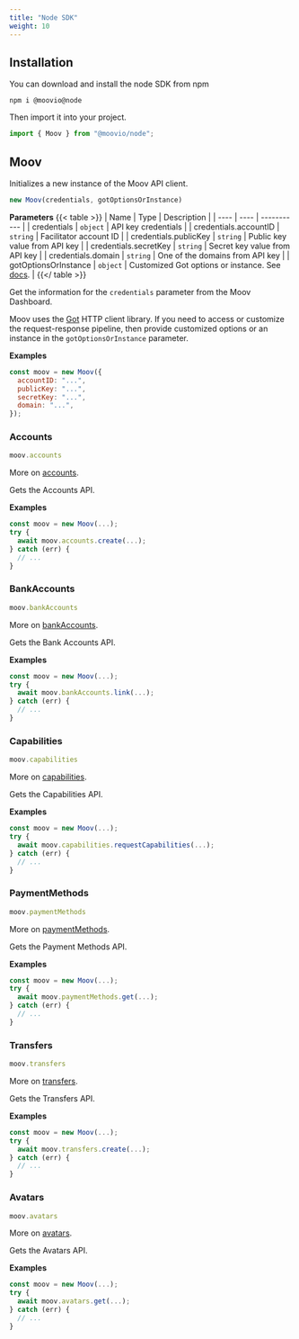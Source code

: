 ```yaml
---
title: "Node SDK"
weight: 10
---
```


## Installation
You can download and install the node SDK from npm
```
npm i @moovio@node
```

Then import it into your project. 
```javascript
import { Moov } from "@moovio/node";
```

## Moov


Initializes a new instance of the Moov API client.

```javascript
new Moov(credentials, gotOptionsOrInstance)
```

**Parameters**
{{< table >}}
| Name | Type | Description |
| ---- | ---- | ----------- |
| credentials |  `object` | API key credentials |
| credentials.accountID |  `string` | Facilitator account ID |
| credentials.publicKey |  `string` | Public key value from API key |
| credentials.secretKey |  `string` | Secret key value from API key |
| credentials.domain |  `string` | One of the domains from API key |
| gotOptionsOrInstance |  `object` | Customized Got options or instance. See [docs](https://github.com/sindresorhus/got). |
{{</ table >}}




Get the information for the `credentials` parameter from the Moov
Dashboard.

Moov uses the [Got](https://github.com/sindresorhus/got) HTTP client
library. If you need to access or customize the request-response pipeline,
then provide customized options or an instance in the `gotOptionsOrInstance` parameter.

**Examples**

```javascript
const moov = new Moov({
  accountID: "...",
  publicKey: "...",
  secretKey: "...",
  domain: "...",
});
```




### Accounts

```javascript
moov.accounts
```

More on [accounts](accounts).

Gets the Accounts API.

 

**Examples**

```javascript
const moov = new Moov(...);
try {
  await moov.accounts.create(...);
} catch (err) {
  // ...
}
```


### BankAccounts

```javascript
moov.bankAccounts
```

More on [bankAccounts](bankAccounts).

Gets the Bank Accounts API.

 

**Examples**

```javascript
const moov = new Moov(...);
try {
  await moov.bankAccounts.link(...);
} catch (err) {
  // ...
}
```


### Capabilities

```javascript
moov.capabilities
```

More on [capabilities](capabilities).

Gets the Capabilities API.

 

**Examples**

```javascript
const moov = new Moov(...);
try {
  await moov.capabilities.requestCapabilities(...);
} catch (err) {
  // ...
}
```


### PaymentMethods

```javascript
moov.paymentMethods
```

More on [paymentMethods](paymentMethods).

Gets the Payment Methods API.

 

**Examples**

```javascript
const moov = new Moov(...);
try {
  await moov.paymentMethods.get(...);
} catch (err) {
  // ...
}
```


### Transfers

```javascript
moov.transfers
```

More on [transfers](transfers).

Gets the Transfers API.

 

**Examples**

```javascript
const moov = new Moov(...);
try {
  await moov.transfers.create(...);
} catch (err) {
  // ...
}
```


### Avatars

```javascript
moov.avatars
```

More on [avatars](avatars).

Gets the Avatars API.

 

**Examples**

```javascript
const moov = new Moov(...);
try {
  await moov.avatars.get(...);
} catch (err) {
  // ...
}
```







